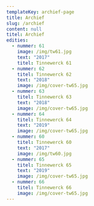 ```yaml
---
templateKey: archief-page
title: Archief
slug: /archief
content: null
titel: Archief
edities:
  - nummer: 61
    image: /img/tw61.jpg
    text: "2017"
    titel: Tinnewerck 61
  - nummer: 62
    titel: Tinnewerck 62
    text: "2018"
    image: /img/cover-tw65.jpg
  - nummer: 63
    titel: Tinnewerck 63
    text: "2018"
    image: /img/cover-tw65.jpg
  - nummer: 64
    titel: Tinnewerck 64
    text: "2019"
    image: /img/cover-tw65.jpg
  - nummer: 60
    titel: Tinnewerck 60
    text: "2017"
    image: /img/tw60.jpg
  - nummer: 65
    titel: Tinnewerck 65
    text: "2019"
    image: /img/cover-tw65.jpg
  - nummer: 66
    titel: Tinnewerck 66
    image: /img/cover-tw65.jpg
---
```

